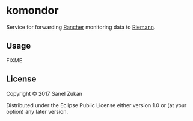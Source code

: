 # komondor

Service for forwarding [Rancher](http://rancher.com/) monitoring data
to [Riemann](http://riemann.io/).

## Usage

FIXME

## License

Copyright © 2017 Sanel Zukan

Distributed under the Eclipse Public License either version 1.0 or (at
your option) any later version.
